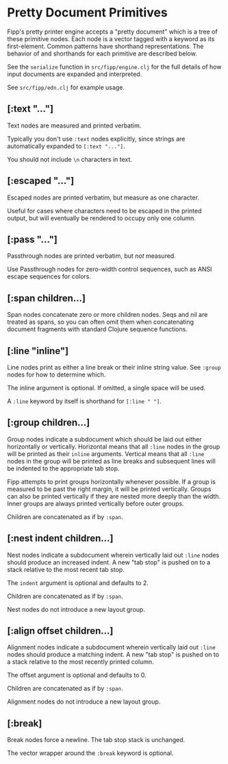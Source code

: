 # Pretty Document Primitives

Fipp's pretty printer engine accepts a "pretty document" which is a tree of
these primitive nodes. Each node is a vector tagged with a keyword as its
first-element. Common patterns have shorthand representations.  The behavior
of and shorthands for each primitive are described below.

See the `serialize` function in `src/fipp/engine.clj` for the full details of
how input documents are expanded and interpreted.

See `src/fipp/edn.clj` for example usage.


## [:text "..."]

Text nodes are measured and printed verbatim.

Typically you don't use `:text` nodes explicitly, since strings are
automatically expanded to `[:text "..."]`.

You should not include `\n` characters in text.


## [:escaped "..."]

Escaped nodes are printed verbatim, but measure as one character.

Useful for cases where characters need to be escaped in the printed
output, but will eventually be rendered to occupy only one column.


## [:pass "..."]

Passthrough nodes are printed verbatim, but *not* measured.

Use Passthrough nodes for zero-width control sequences, such as ANSI escape
sequences for colors.


## [:span children...]

Span nodes concatenate zero or more children nodes. Seqs and nil are
treated as spans, so you can often omit them when concatenating
document fragments with standard Clojure sequence functions.


## [:line "inline"]

Line nodes print as either a line break or their inline string value. See
`:group` nodes for how to determine which.

The inline argument is optional. If omitted, a single space will be used.

A `:line` keyword by itself is shorthand for `[:line " "]`.


## [:group children...]

Group nodes indicate a subdocument which should be laid out either
horizontally or vertically. Horizontal means that all `:line` nodes in the
group will be printed as their `inline` arguments. Vertical means that all
`:line` nodes in the group will be printed as line breaks and subsequent
lines will be indented to the appropriate tab stop.

Fipp attempts to print groups horizontally whenever possible. If a group is
measured to be past the right margin, it will be printed vertically. Groups
can also be printed vertically if they are nested more deeply than the width.
Inner groups are always printed vertically before outer groups.

Children are concatenated as if by `:span`.


## [:nest indent children...]

Nest nodes indicate a subdocument wherein vertically laid out `:line` nodes
should produce an increased indent. A new "tab stop" is pushed on to a stack
relative to the most recent tab stop.

The `indent` argument is optional and defaults to 2.

Children are concatenated as if by `:span`.

Nest nodes do not introduce a new layout group.


## [:align offset children...]

Alignment nodes indicate a subdocument wherein vertically laid out `:line`
nodes should produce a matching indent. A new "tab stop" is pushed on to a
stack relative to the most recently printed column.

The offset argument is optional and defaults to 0.

Children are concatenated as if by `:span`.

Alignment nodes do not introduce a new layout group.


## [:break]

Break nodes force a newline. The tab stop stack is unchanged.

The vector wrapper around the `:break` keyword is optional.
